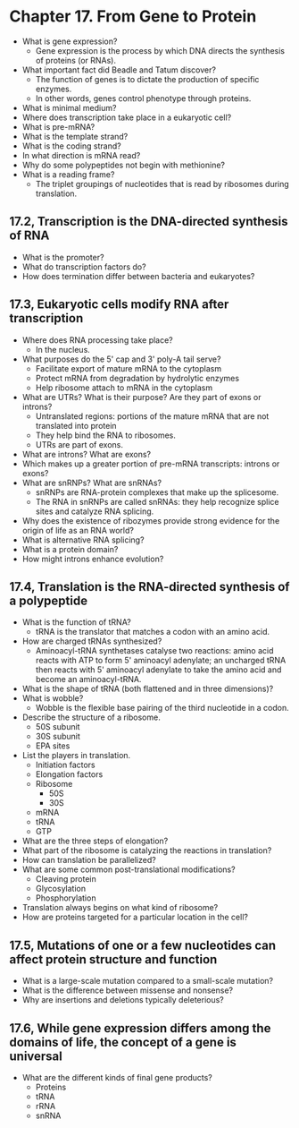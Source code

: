 # Chapter 17. From Gene to Protein

- What is gene expression?
  - Gene expression is the process by which DNA directs the synthesis of proteins (or RNAs).
- What important fact did Beadle and Tatum discover?
  - The function of genes is to dictate the production of specific enzymes.
  - In other words, genes control phenotype through proteins.
- What is minimal medium?
- Where does transcription take place in a eukaryotic cell?
- What is pre-mRNA?
- What is the template strand?
- What is the coding strand?
- In what direction is mRNA read?
- Why do some polypeptides not begin with methionine?
- What is a reading frame?
  - The triplet groupings of nucleotides that is read by ribosomes during translation.

## 17.2, Transcription is the DNA-directed synthesis of RNA
- What is the promoter?
- What do transcription factors do?
- How does termination differ between bacteria and eukaryotes?

## 17.3, Eukaryotic cells modify RNA after transcription
- Where does RNA processing take place?
  - In the nucleus.
- What purposes do the 5' cap and 3' poly-A tail serve?
  - Facilitate export of mature mRNA to the cytoplasm
  - Protect mRNA from degradation by hydrolytic enzymes
  - Help ribosome attach to mRNA in the cytoplasm
- What are UTRs? What is their purpose? Are they part of exons or introns?
  - Untranslated regions: portions of the mature mRNA that are not translated into protein
  - They help bind the RNA to ribosomes.
  - UTRs are part of exons.
- What are introns? What are exons?
- Which makes up a greater portion of pre-mRNA transcripts: introns or exons?
- What are snRNPs? What are snRNAs?
  - snRNPs are RNA-protein complexes that make up the splicesome.
  - The RNA in snRNPs are called snRNAs: they help recognize splice sites and catalyze RNA splicing.
- Why does the existence of ribozymes provide strong evidence for the origin of life as an RNA world?
- What is alternative RNA splicing?
- What is a protein domain?
- How might introns enhance evolution?

## 17.4, Translation is the RNA-directed synthesis of a polypeptide

- What is the function of tRNA?
  - tRNA is the translator that matches a codon with an amino acid.
- How are charged tRNAs synthesized?
  - Aminoacyl-tRNA synthetases catalyse two reactions: amino acid reacts with ATP to form 5' aminoacyl adenylate; an uncharged tRNA then reacts with 5' aminoacyl adenylate to take the amino acid and become an aminoacyl-tRNA.
- What is the shape of tRNA (both flattened and in three dimensions)?
- What is wobble?
  - Wobble is the flexible base pairing of the third nucleotide in a codon.
- Describe the structure of a ribosome.
  - 50S subunit
  - 30S subunit
  - EPA sites
- List the players in translation.
  - Initiation factors
  - Elongation factors
  - Ribosome
    - 50S
    - 30S
  - mRNA
  - tRNA
  - GTP
- What are the three steps of elongation?
- What part of the ribosome is catalyzing the reactions in translation?
- How can translation be parallelized?
- What are some common post-translational modifications?
  - Cleaving protein
  - Glycosylation
  - Phosphorylation
- Translation always begins on what kind of ribosome?
- How are proteins targeted for a particular location in the cell?

## 17.5, Mutations of one or a few nucleotides can affect protein structure and function
- What is a large-scale mutation compared to a small-scale mutation?
- What is the difference between missense and nonsense?
- Why are insertions and deletions typically deleterious?

## 17.6, While gene expression differs among the domains of life, the concept of a gene is universal
- What are the different kinds of final gene products?
  - Proteins
  - tRNA
  - rRNA
  - snRNA

